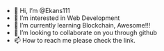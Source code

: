- 👋 Hi, I’m @Ekans111
- 👀 I’m interested in Web Development
- 🌱 I’m currently learning Blockchain, Awesome!!!
- 💞️ I’m looking to collaborate on you through github
- 📫 How to reach me please check the link.

<!---
Ekans111/Ekans111 is a ✨ special ✨ repository because its `README.md` (this file) appears on your GitHub profile.
You can click the Preview link to take a look at your changes.
--->
